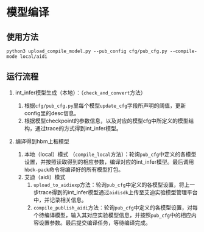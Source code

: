 # 模型编译

## 使用方法
```shell
python3 upload_compile_model.py --pub_config cfg/pub_cfg.py --compile-mode local/aidi
```

## 运行流程
1. int_infer模型生成（本地）：（`check_and_convert`方法）
   1. 根据`cfg/pub_cfg.py`里每个模型`update_cfg`字段所声明的阈值，更新config里的desc信息。
   2. 根据模型checkpoint的参数信息，以及对应的模型cfg中所定义的模型结构，通过trace的方式得到int_infer模型。

2. 编译得到hbm上板模型
   1. 本地（local）模式 （`compile_local`方法）：轮询`pub_cfg`中定义的各模型设置，并按照读取得到的相应参数，编译对应的int_infer模型。最后调用`hbdk-pack`命令将编译好的所有模型打包。
   2. 艾迪（aidi）模式
      1. `upload_to_aidiexp`方法：轮询`pub_cfg`中定义的各模型设置，将上一步trace得到的int_infer模型通过`aidisdk`上传至艾迪实验模型管理平台中，并记录相关信息。
      2. `compile_publish_aidi`方法：轮询`pub_cfg`中定义的各模型设置，对每个待编译模型，输入其对应实验模型信息，并按照`pub_cfg`中的相应内容设置参数。最后提交编译任务，等待编译完成。

